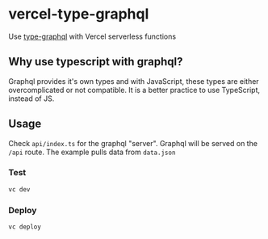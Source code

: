 # vercel-type-graphql
Use [type-graphql](https://typegraphql.com/) with Vercel serverless functions

## Why use typescript with graphql?
Graphql provides it's own types and with JavaScript, these types are either overcomplicated or not compatible.
It is a better practice to use TypeScript, instead of JS.

## Usage
Check `api/index.ts` for the graphql "server". Graphql will be served on the `/api` route. The example pulls data from `data.json`

### Test
```sh
vc dev
```

### Deploy
```sh
vc deploy
```
